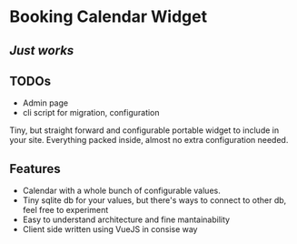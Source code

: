 # Booking Calendar Widget
## _Just works_

## TODOs

- Admin page
- cli script for migration, configuration

Tiny, but straight forward and configurable portable widget to include in your site.
Everything packed inside, almost no extra configuration needed.

## Features

- Calendar with a whole bunch of configurable values.
- Tiny sqlite db for your values, but there's ways to connect to other db, feel free to experiment
- Easy to understand architecture and fine mantainability
- Client side written using VueJS in consise way

